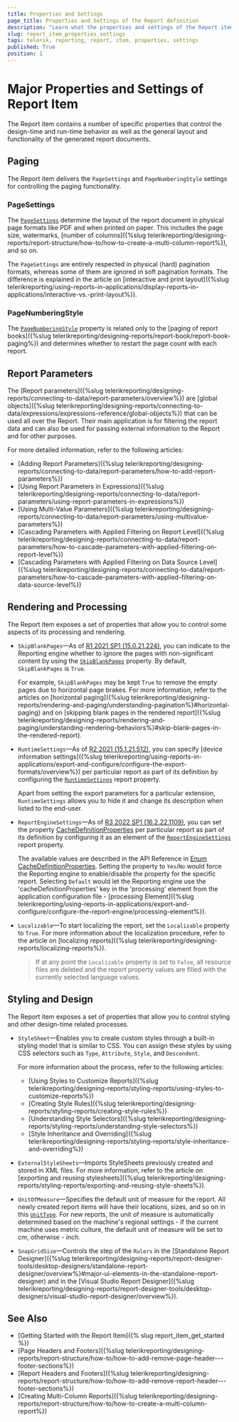 ```yaml
---
title: Properties and Settings
page_title: Properties and Settings of the Report definition
description: "Learn what the properties and settings of the Report item are and how to use them to control the design-time and run-time behavior when working with Telerik Reporting."
slug: report_item_properties_settings
tags: telerik, reporting, report, item, properties, settings
published: True
position: 1
---
```


# Major Properties and Settings of Report Item

The Report item contains a number of specific properties that control the design-time and run-time behavior as well as the general layout and functionality of the generated report documents.

## Paging

The Report item delivers the `PageSettings` and `PageNumberingStyle` settings for controlling the paging functionality.

### PageSettings

The [`PageSettings`](/api/Telerik.Reporting.Drawing.PageSettings) determine the layout of the report document in physical page formats like PDF and when printed on paper. This includes the page size, watermarks, [number of columns]({%slug telerikreporting/designing-reports/report-structure/how-to/how-to-create-a-multi-column-report%}), and so on.

The `PageSettings` are entirely respected in physical (hard) pagination formats, whereas some of them are ignored in soft pagination formats. The difference is explained in the article on [interactive and print layout]({%slug telerikreporting/using-reports-in-applications/display-reports-in-applications/interactive-vs.-print-layout%}).

### PageNumberingStyle

The [`PageNumberingStyle`](/api/Telerik.Reporting.Report#Telerik_Reporting_Report_PageNumberingStyle) property is related only to the [paging of report books]({%slug telerikreporting/designing-reports/report-book/report-book-paging%}) and determines whether to restart the page count with each report.

## Report Parameters

The [Report parameters]({%slug telerikreporting/designing-reports/connecting-to-data/report-parameters/overview%}) are [global objects]({%slug telerikreporting/designing-reports/connecting-to-data/expressions/expressions-reference/global-objects%}) that can be used all over the Report. Their main application is for filtering the report data and can also be used for passing external information to the Report and for other purposes.

For more detailed information, refer to the following articles:

* [Adding Report Parameters]({%slug telerikreporting/designing-reports/connecting-to-data/report-parameters/how-to-add-report-parameters%})
* [Using Report Parameters in Expressions]({%slug telerikreporting/designing-reports/connecting-to-data/report-parameters/using-report-parameters-in-expressions%})
* [Using Multi-Value Parameters]({%slug telerikreporting/designing-reports/connecting-to-data/report-parameters/using-multivalue-parameters%})
* [Cascading Parameters with Applied Filtering on Report Level]({%slug telerikreporting/designing-reports/connecting-to-data/report-parameters/how-to-cascade-parameters-with-applied-filtering-on-report-level%})
* [Cascading Parameters with Applied Filtering on Data Source Level]({%slug telerikreporting/designing-reports/connecting-to-data/report-parameters/how-to-cascade-parameters-with-applied-filtering-on-data-source-level%})

## Rendering and Processing

The Report item exposes a set of properties that allow you to control some aspects of its processing and rendering.

* `SkipBlankPages`&mdash;As of [R1 2021 SP1 (15.0.21.224)](https://www.telerik.com/support/whats-new/reporting/release-history/progress-telerik-reporting-r1-2021-sp1-15-0-21-224), you can indicate to the Reporting engine whether to ignore the pages with non-significant content by using the [`SkipBlankPages`](/api/Telerik.Reporting.Report.html#Telerik_Reporting_Report_SkipBlankPages) property. By default, `SkipBlankPages` is `True`.

	For example, `SkipBlankPages` may be kept `True` to remove the empty pages due to horizontal page brakes. For more information, refer to the articles on [horizontal paging]({%slug telerikreporting/designing-reports/rendering-and-paging/understanding-pagination%}#horizontal-paging) and on [skipping blank pages in the rendered report]({%slug telerikreporting/designing-reports/rendering-and-paging/understanding-rendering-behaviors%}#skip-blank-pages-in-the-rendered-report).

* `RuntimeSettings`&mdash;As of [R2 2021 (15.1.21.512)](https://www.telerik.com/support/whats-new/reporting/release-history/progress-telerik-reporting-r2-2021-15-1-21-512), you can specify [device information settings]({%slug telerikreporting/using-reports-in-applications/export-and-configure/configure-the-export-formats/overview%}) per particular report as part of its definition by configuring the [`RuntimeSettings`](/api/Telerik.Reporting.Report#Telerik_Reporting_Report_RuntimeSettings) report property.

	Apart from setting the export parameters for a particular extension, `RuntimeSettings` allows you to hide it and change its description when listed to the end-user.

* `ReportEngineSettings`&mdash;As of [R3 2022 SP1 (16.2.22.1109)](https://www.telerik.com/support/whats-new/reporting/release-history/progress-telerik-reporting-r3-2022-sp1-16-2-22-1109), you can set the property [CacheDefinitionProperties](/api/Telerik.Reporting.ReportEngineSettings#Telerik_Reporting_ReportEngineSettings_CacheDefinitionProperties) per particular report as part of its definition by configuring it as an element of the [`ReportEngineSettings`](/api/Telerik.Reporting.Report#Telerik_Reporting_Report_ReportEngineSettings) report property.

	The available values are described in the API Reference in [Enum CacheDefinitionProperties](/api/Telerik.Reporting.CacheDefinitionProperties). Setting the property to `Yes`/`No` would force the Reporting engine to enable/disable the property for the specific report. Selecting `Default` would let the Reporting engine use the 'cacheDefinitionProperties' key in the 'processing' element from the application configuration file - [processing Element]({%slug telerikreporting/using-reports-in-applications/export-and-configure/configure-the-report-engine/processing-element%}).

* `Localizable`&mdash;To start localizing the report, set the `Localizable` property to `True`. For more information about the localization procedure, refer to the article on [localizing reports]({%slug telerikreporting/designing-reports/localizing-reports%}).

	> If at any point the `Localizable` property is set to `False`, all resource files are deleted and the report property values are filled with the currently selected language values.

## Styling and Design

The Report item exposes a set of properties that allow you to control styling and other design-time related processes.

* `StyleSheet`&mdash;Enables you to create custom styles through a built-in styling model that is similar to CSS. You can assign these styles by using CSS selectors such as `Type`, `Attribute`, `Style`, and `Descendent`.

	For more information about the process, refer to the following articles:

	+ [Using Styles to Customize Reports]({%slug telerikreporting/designing-reports/styling-reports/using-styles-to-customize-reports%})
	+ [Creating Style Rules]({%slug telerikreporting/designing-reports/styling-reports/creating-style-rules%})
	+ [Understanding Style Selectors]({%slug telerikreporting/designing-reports/styling-reports/understanding-style-selectors%})
	+ [Style Inheritance and Overriding]({%slug telerikreporting/designing-reports/styling-reports/style-inheritance-and-overriding%})

* `ExternalStyleSheets`&mdash;Imports StyleSheets previously created and stored in XML files. For more information, refer to the article on [exporting and reusing stylesheets]({%slug telerikreporting/designing-reports/styling-reports/exporting-and-reusing-style-sheets%}).

* `UnitOfMeasure`&mdash;Specifies the default unit of measure for the report. All newly created report items will have their locations, sizes, and so on in this [`UnitType`](/api/Telerik.Reporting.Drawing.UnitType). For new reports, the unit of measure is automatically determined based on the machine's regional settings - if the current machine uses metric culture, the default unit of measure will be set to *cm*, otherwise - *inch*.

* `SnapGridSize`&mdash;Controls the step of the `Rulers` in the [Standalone Report Designer]({%slug telerikreporting/designing-reports/report-designer-tools/desktop-designers/standalone-report-designer/overview%}#major-ui-elements-in-the-standalone-report-designer) and in the [Visual Studio Report Designer]({%slug telerikreporting/designing-reports/report-designer-tools/desktop-designers/visual-studio-report-designer/overview%}).

## See Also

* [Getting Started with the Report Item]({% slug report_item_get_started %})
* [Page Headers and Footers]({%slug telerikreporting/designing-reports/report-structure/how-to/how-to-add-remove-page-header---footer-sections%})
* [Report Headers and Footers]({%slug telerikreporting/designing-reports/report-structure/how-to/how-to-add-remove-report-header---footer-sections%})
* [Creating Multi-Column Reports]({%slug telerikreporting/designing-reports/report-structure/how-to/how-to-create-a-multi-column-report%})
